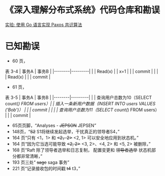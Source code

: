 # 《深入理解分布式系统》代码仓库和勘误

[实验: 使用 Go 语言实现 Paxos 共识算法](https://github.com/tangwz/DistSysDeepDive/tree/master/paxos)

# 已知勘误
* 60 页，

表 3-4
| 事务A  | 事务B   |
|--------|---------|
|        | Read(x) |
| x=1    |         |
| commit |         |
|        | Read(x) |
|        | commit  |

* 61 页，

表 3-5
| 事务A  | 事务B   |
|--------|---------|
|        | 查询用户总数为10（SELECT count(*) FROM users）|
| 插入一条新用户数据（INSERT INTO users VALUES ('Bob')）    |         |
| commit |         |
|        | 查询用户总数为11（SELECT count(*) FROM users） |
|        | commit  |

* 65页页脚，“Analyses - ~~JEPSON~~ JEPSEN”
* 148页，“~~S2~~ S1将继续发起选举，干扰真正的领导者S4，”
* 164 页“只有 <1，1> 和 ~~<2，2>~~ <2, 1> 可以安全地应用到状态机。”
* 164 页“因为它当选可能导致 ~~<2, 2>~~ <3, 2>、<4, 2> 和 <5, 2> 被删除，”
* 168 页“Raft 除了领导者选举和日志复制， 配置变更和 ~~领导者选举~~ 状态机部分都非常清晰，”
* 193 页三处“ ~~sage~~ saga 事务”
* 221 页“记录接收包的时间戳 ~~t4~~ t3，”
